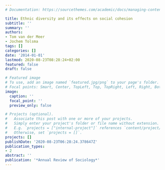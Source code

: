 ```yaml
---
# Documentation: https://sourcethemes.com/academic/docs/managing-content/

title: Ethnic diversity and its effects on social cohesion
subtitle: ''
summary: ''
authors:
- Tom van der Meer
- Jochem Tolsma
tags: []
categories: []
date: '2014-01-01'
lastmod: 2020-08-23T08:28:24+02:00
featured: false
draft: false

# Featured image
# To use, add an image named `featured.jpg/png` to your page's folder.
# Focal points: Smart, Center, TopLeft, Top, TopRight, Left, Right, BottomLeft, Bottom, BottomRight.
image:
  caption: ''
  focal_point: ''
  preview_only: false

# Projects (optional).
#   Associate this post with one or more of your projects.
#   Simply enter your project's folder or file name without extension.
#   E.g. `projects = ["internal-project"]` references `content/project/deep-learning/index.md`.
#   Otherwise, set `projects = []`.
projects: []
publishDate: '2020-08-23T06:28:24.378647Z'
publication_types:
- 2
abstract: ''
publication: '*Annual Review of Sociology*'
---
```

